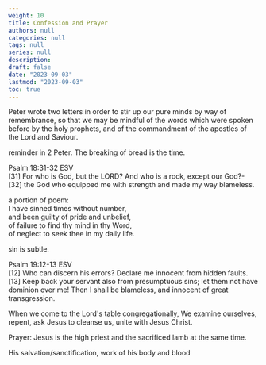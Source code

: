 ```yaml
---
weight: 10
title: Confession and Prayer
authors: null
categories: null
tags: null
series: null
description: 
draft: false
date: "2023-09-03"
lastmod: "2023-09-03"
toc: true
---
```


<!--more-->

Peter wrote two letters in order to stir up our pure minds by way of remembrance, so that we may be mindful of the words which were spoken before by the holy prophets, and of the commandment of the apostles of the Lord and Saviour.

reminder in 2 Peter. The breaking of bread is the time.

Psalm 18:31-32 ESV   
[31] For who is God, but the LORD? And who is a rock, except our God?-    
[32] the God who equipped me with strength and made my way blameless.


a portion of poem:  
I have sinned times without number,  
and been guilty of pride and unbelief,  
of failure to find thy mind in thy Word,  
of neglect to seek thee in my daily life.  

sin is subtle.

Psalm 19:12-13 ESV   
[12] Who can discern his errors? Declare me innocent from hidden faults.    
[13] Keep back your servant also from presumptuous sins; let them not have dominion over me! Then I shall be blameless, and innocent of great transgression.


When we come to the Lord's table congregationally, We examine ourselves, repent, ask Jesus to cleanse us, unite with Jesus Christ.



Prayer: Jesus is the high priest and the sacrificed lamb at the same time.

His salvation/sanctification, work of his body and blood